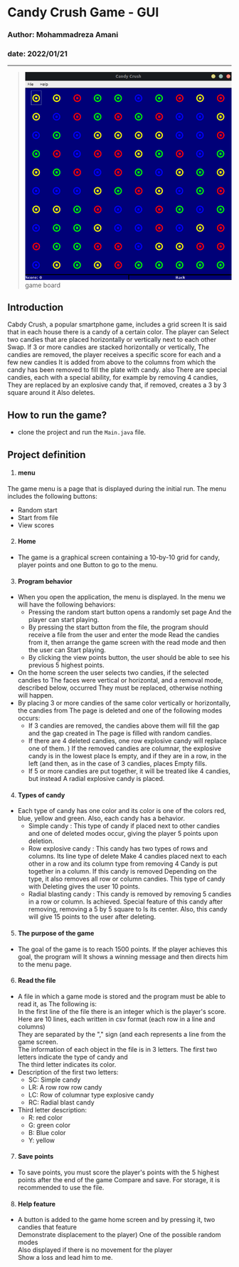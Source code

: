 # Candy Crush Game - GUI
### Author: Mohammadreza Amani
### date: 2022/01/21
---

> ![GameBoard](https://github.com/MohammadrezaAmani/CandyCrush-GUI/blob/master/media/gameBoard.png)
> <br> game board 
## Introduction
Cabdy Crush, a popular smartphone game, includes a grid screen
It is said that in each house there is a candy of a certain color. The player can
Select two candies that are placed horizontally or vertically next to each other
Swap. If 3 or more candies are stacked horizontally or vertically,
The candies are removed, the player receives a specific score for each and a few new candies
It is added from above to the columns from which the candy has been removed to fill the plate with candy. also
There are special candies, each with a special ability, for example by removing 4 candies,
They are replaced by an explosive candy that, if removed, creates a 3 by 3 square around it
Also deletes.
## How to run the game?
- clone the project and run the `Main.java` file.
## Project definition
1. #### menu
The game menu is a page that is displayed during the initial run. The menu includes the following buttons:
- Random start
- Start from file
- View scores
2. #### Home
- The game is a graphical screen containing a 10-by-10 grid for candy, player points and one
Button to go to the menu.
3. #### Program behavior
- When you open the application, the menu is displayed. In the menu we will have the following behaviors:
  - Pressing the random start button opens a randomly set page
And the player can start playing.
  - By pressing the start button from the file, the program should receive a file from the user and enter the mode
Read the candies from it, then arrange the game screen with the read mode and then the user can
Start playing.
  - By clicking the view points button, the user should be able to see his previous 5 highest points.
- On the home screen the user selects two candies, if the selected candies to
The faces were vertical or horizontal, and a removal mode, described below, occurred
They must be replaced, otherwise nothing will happen.
- By placing 3 or more candies of the same color vertically or horizontally, the candies from
The page is deleted and one of the following modes occurs:
  - If 3 candies are removed, the candies above them will fill the gap and the gap created in
The page is filled with random candies.
  - If there are 4 deleted candies, one row explosive candy will replace one of them.
) If the removed candies are columnar, the explosive candy is in the lowest place
Is empty, and if they are in a row, in the left (and then, as in the case of 3 candies, places
Empty fills.
  - If 5 or more candies are put together, it will be treated like 4 candies, but instead
A radial explosive candy is placed.
4. #### Types of candy 
- Each type of candy has one color and its color is one of the colors red, blue, yellow and green. Also, each candy has a behavior.
  - Simple candy : This type of candy if placed next to other candies and one of deleted modes occur, giving the player 5 points upon deletion.
  - Row explosive candy : This candy has two types of rows and columns. Its line type of delete Make 4 candies placed next to each other in a row and its column type from removing 4 Candy is put together in a column. If this candy is removed Depending on the type, it also removes all row or column candies. This type of candy with Deleting gives the user 10 points.
  - Radial blasting candy : This candy is removed by removing 5 candies in a row or column. Is achieved. Special feature of this candy after removing, removing a 5 by 5 square to Is its center. Also, this candy will give 15 points to the user after deleting.
5. #### The purpose of the game
- The goal of the game is to reach 1500 points. If the player achieves this goal, the program will
It shows a winning message and then directs him to the menu page.
6. #### Read the file
- A file in which a game mode is stored and the program must be able to read it, as The following is: <br> In the first line of the file there is an integer which is the player's score. <br> Here are 10 lines, each written in csv format (each row in a line and columns) <br> They are separated by the "," sign (and each represents a line from the game screen. <br> The information of each object in the file is in 3 letters. The first two letters indicate the type of candy and <br> The third letter indicates its color.
- Description of the first two letters:
  - SC: Simple candy
  - LR: A row row row candy
  - LC: Row of columnar type explosive candy
  - RC: Radial blast candy
- Third letter description:
  - R: red color
  - G: green color
  - B: Blue color
  - Y: yellow
7. #### Save points
- To save points, you must score the player's points with the 5 highest points after the end of the game Compare and save. For storage, it is recommended to use the file.
8. #### Help feature
- A button is added to the game home screen and by pressing it, two candies that feature<br> Demonstrate displacement to the player) One of the possible random modes <br> Also displayed if there is no movement for the player <br> Show a loss and lead him to me.
